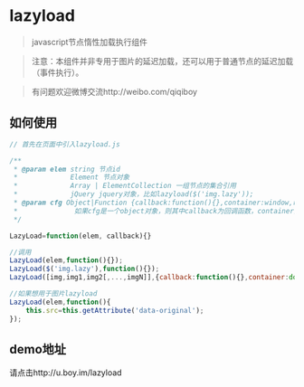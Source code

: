 lazyload
==========

> javascript节点惰性加载执行组件

> 注意：本组件并非专用于图片的延迟加载，还可以用于普通节点的延迟加载（事件执行）。

> 有问题欢迎微博交流http://weibo.com/qiqiboy

## 如何使用
```javascript
// 首先在页面中引入lazyload.js

/**
 * @param elem string 节点id
 *		  	   Element 节点对象
 *		  	   Array | ElementCollection 一组节点的集合引用
 *			   jQuery jquery对象，比如lazyload($('img.lazy'));
 * @param cfg Object|Function {callback:function(){},container:window,range:0} 如果cfg是一个函数，则默认为回调函数
 *				如果cfg是一个object对象，则其中callback为回调函数，container为检测容器，range为检测范围容差，即目标节点距离视野中出现的距离
 */

LazyLoad=function(elem, callback){}

//调用
LazyLoad(elem,function(){});
LazyLoad($('img.lazy'),function(){});
LazyLoad([img,img1,img2[,...,imgN]],{callback:function(){},container:document.getElementById('container'));

//如果想用于图片lazyload
LazyLoad(elem,function(){
	this.src=this.getAttribute('data-original');
});

````

## demo地址
请点击http://u.boy.im/lazyload